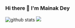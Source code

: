 ### Hi there 👋 I'm Mainak Dey 



![github stats](https://github-readme-stats.vercel.app/api?username=Mainakdey1)
<img
  src="https://github-readme-stats.vercel.app/api/top-langs/?username=Mainakdey1"
/>
